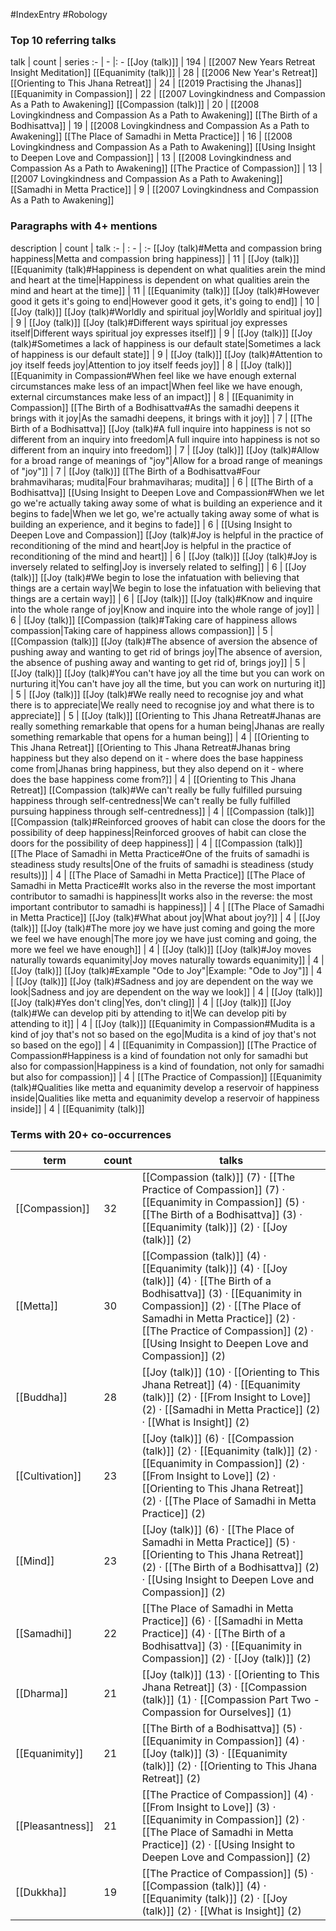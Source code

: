 #IndexEntry #Robology

### Top 10 referring talks
talk | count | series
:- | - |: -
[[Joy (talk)]] | 194 | [[2007 New Years Retreat Insight Meditation]]
[[Equanimity (talk)]] | 28 | [[2006 New Year's Retreat]]
[[Orienting to This Jhana Retreat]] | 24 | [[2019 Practising the Jhanas]]
[[Equanimity in Compassion]] | 22 | [[2007 Lovingkindness and Compassion As a Path to Awakening]]
[[Compassion (talk)]] | 20 | [[2008 Lovingkindness and Compassion As a Path to Awakening]]
[[The Birth of a Bodhisattva]] | 19 | [[2008 Lovingkindness and Compassion As a Path to Awakening]]
[[The Place of Samadhi in Metta Practice]] | 16 | [[2008 Lovingkindness and Compassion As a Path to Awakening]]
[[Using Insight to Deepen Love and Compassion]] | 13 | [[2008 Lovingkindness and Compassion As a Path to Awakening]]
[[The Practice of Compassion]] | 13 | [[2007 Lovingkindness and Compassion As a Path to Awakening]]
[[Samadhi in Metta Practice]] | 9 | [[2007 Lovingkindness and Compassion As a Path to Awakening]]

### Paragraphs with 4+ mentions
description | count | talk
:- | : - | :-
[[Joy (talk)#Metta and compassion bring happiness\|Metta and compassion bring happiness]] | 11 | [[Joy (talk)]]
[[Equanimity (talk)#Happiness is dependent on what qualities arein the mind and heart at the time\|Happiness is dependent on what qualities arein the mind and heart at the time]] | 11 | [[Equanimity (talk)]]
[[Joy (talk)#However good it gets it's going to end\|However good it gets, it's going to end]] | 10 | [[Joy (talk)]]
[[Joy (talk)#Worldly and spiritual joy\|Worldly and spiritual joy]] | 9 | [[Joy (talk)]]
[[Joy (talk)#Different ways spiritual joy expresses itself\|Different ways spiritual joy expresses itself]] | 9 | [[Joy (talk)]]
[[Joy (talk)#Sometimes a lack of happiness is our default state\|Sometimes a lack of happiness is our default state]] | 9 | [[Joy (talk)]]
[[Joy (talk)#Attention to joy itself feeds joy\|Attention to joy itself feeds joy]] | 8 | [[Joy (talk)]]
[[Equanimity in Compassion#When feel like we have enough external circumstances make less of an impact\|When feel like we have enough, external circumstances make less of an impact]] | 8 | [[Equanimity in Compassion]]
[[The Birth of a Bodhisattva#As the samadhi deepens it brings with it joy\|As the samadhi deepens, it brings with it joy]] | 7 | [[The Birth of a Bodhisattva]]
[[Joy (talk)#A full inquire into happiness is not so different from an inquiry into freedom\|A full inquire into happiness is not so different from an inquiry into freedom]] | 7 | [[Joy (talk)]]
[[Joy (talk)#Allow for a broad range of meanings of "joy"\|Allow for a broad range of meanings of "joy"]] | 7 | [[Joy (talk)]]
[[The Birth of a Bodhisattva#Four brahmaviharas; mudita\|Four brahmaviharas; mudita]] | 6 | [[The Birth of a Bodhisattva]]
[[Using Insight to Deepen Love and Compassion#When we let go we're actually taking away some of what is building an experience and it begins to fade\|When we let go, we're actually taking away some of what is building an experience, and it begins to fade]] | 6 | [[Using Insight to Deepen Love and Compassion]]
[[Joy (talk)#Joy is helpful in the practice of reconditioning of the mind and heart\|Joy is helpful in the practice of reconditioning of the mind and heart]] | 6 | [[Joy (talk)]]
[[Joy (talk)#Joy is inversely related to selfing\|Joy is inversely related to selfing]] | 6 | [[Joy (talk)]]
[[Joy (talk)#We begin to lose the infatuation with believing that things are a certain way\|We begin to lose the infatuation with believing that things are a certain way]] | 6 | [[Joy (talk)]]
[[Joy (talk)#Know and inquire into the whole range of joy\|Know and inquire into the whole range of joy]] | 6 | [[Joy (talk)]]
[[Compassion (talk)#Taking care of happiness allows compassion\|Taking care of happiness allows compassion]] | 5 | [[Compassion (talk)]]
[[Joy (talk)#The absence of aversion the absence of pushing away and wanting to get rid of brings joy\|The absence of aversion, the absence of pushing away and wanting to get rid of, brings joy]] | 5 | [[Joy (talk)]]
[[Joy (talk)#You can't have joy all the time but you can work on nurturing it\|You can't have joy all the time, but you can work on nurturing it]] | 5 | [[Joy (talk)]]
[[Joy (talk)#We really need to recognise joy and what there is to appreciate\|We really need to recognise joy and what there is to appreciate]] | 5 | [[Joy (talk)]]
[[Orienting to This Jhana Retreat#Jhanas are really something remarkable that opens for a human being\|Jhanas are really something remarkable that opens for a human being]] | 4 | [[Orienting to This Jhana Retreat]]
[[Orienting to This Jhana Retreat#Jhanas bring happiness but they also depend on it - where does the base happiness come from\|Jhanas bring happiness, but they also depend on it - where does the base happiness come from?]] | 4 | [[Orienting to This Jhana Retreat]]
[[Compassion (talk)#We can't really be fully fulfilled pursuing happiness through self-centredness\|We can't really be fully fulfilled pursuing happiness through self-centredness]] | 4 | [[Compassion (talk)]]
[[Compassion (talk)#Reinforced grooves of habit can close the doors for the possibility of deep happiness\|Reinforced grooves of habit can close the doors for the possibility of deep happiness]] | 4 | [[Compassion (talk)]]
[[The Place of Samadhi in Metta Practice#One of the fruits of samadhi is steadiness study results\|One of the fruits of samadhi is steadiness (study results)]] | 4 | [[The Place of Samadhi in Metta Practice]]
[[The Place of Samadhi in Metta Practice#It works also in the reverse the most important contributor to samadhi is happiness\|It works also in the reverse: the most important contributor to samadhi is happiness]] | 4 | [[The Place of Samadhi in Metta Practice]]
[[Joy (talk)#What about joy\|What about joy?]] | 4 | [[Joy (talk)]]
[[Joy (talk)#The more joy we have just coming and going the more we feel we have enough\|The more joy we have just coming and going, the more we feel we have enough]] | 4 | [[Joy (talk)]]
[[Joy (talk)#Joy moves naturally towards equanimity\|Joy moves naturally towards equanimity]] | 4 | [[Joy (talk)]]
[[Joy (talk)#Example "Ode to Joy"\|Example: "Ode to Joy"]] | 4 | [[Joy (talk)]]
[[Joy (talk)#Sadness and joy are dependent on the way we look\|Sadness and joy are dependent on the way we look]] | 4 | [[Joy (talk)]]
[[Joy (talk)#Yes don't cling\|Yes, don't cling]] | 4 | [[Joy (talk)]]
[[Joy (talk)#We can develop piti by attending to it\|We can develop piti by attending to it]] | 4 | [[Joy (talk)]]
[[Equanimity in Compassion#Mudita is a kind of joy that's not so based on the ego\|Mudita is a kind of joy that's not so based on the ego]] | 4 | [[Equanimity in Compassion]]
[[The Practice of Compassion#Happiness is a kind of foundation not only for samadhi but also for compassion\|Happiness is a kind of foundation, not only for samadhi but also for compassion]] | 4 | [[The Practice of Compassion]]
[[Equanimity (talk)#Qualities like metta and equanimity develop a reservoir of happiness inside\|Qualities like metta and equanimity develop a reservoir of happiness inside]] | 4 | [[Equanimity (talk)]]

### Terms with 20+ co-occurrences
term | count | talks
-|-|-
[[Compassion]] | 32 | <span class="counts">[[Compassion (talk)]] (7) · [[The Practice of Compassion]] (7) · [[Equanimity in Compassion]] (5) · [[The Birth of a Bodhisattva]] (3) · [[Equanimity (talk)]] (2) · [[Joy (talk)]] (2)</span> 
[[Metta]] | 30 | <span class="counts">[[Compassion (talk)]] (4) · [[Equanimity (talk)]] (4) · [[Joy (talk)]] (4) · [[The Birth of a Bodhisattva]] (3) · [[Equanimity in Compassion]] (2) · [[The Place of Samadhi in Metta Practice]] (2) · [[The Practice of Compassion]] (2) · [[Using Insight to Deepen Love and Compassion]] (2)</span> 
[[Buddha]] | 28 | <span class="counts">[[Joy (talk)]] (10) · [[Orienting to This Jhana Retreat]] (4) · [[Equanimity (talk)]] (2) · [[From Insight to Love]] (2) · [[Samadhi in Metta Practice]] (2) · [[What is Insight]] (2)</span> 
[[Cultivation]] | 23 | <span class="counts">[[Joy (talk)]] (6) · [[Compassion (talk)]] (2) · [[Equanimity (talk)]] (2) · [[Equanimity in Compassion]] (2) · [[From Insight to Love]] (2) · [[Orienting to This Jhana Retreat]] (2) · [[The Place of Samadhi in Metta Practice]] (2)</span> 
[[Mind]] | 23 | <span class="counts">[[Joy (talk)]] (6) · [[The Place of Samadhi in Metta Practice]] (5) · [[Orienting to This Jhana Retreat]] (2) · [[The Birth of a Bodhisattva]] (2) · [[Using Insight to Deepen Love and Compassion]] (2)</span> 
[[Samadhi]] | 22 | <span class="counts">[[The Place of Samadhi in Metta Practice]] (6) · [[Samadhi in Metta Practice]] (4) · [[The Birth of a Bodhisattva]] (3) · [[Equanimity in Compassion]] (2) · [[Joy (talk)]] (2)</span> 
[[Dharma]] | 21 | <span class="counts">[[Joy (talk)]] (13) · [[Orienting to This Jhana Retreat]] (3) · [[Compassion (talk)]] (1) · [[Compassion Part Two - Compassion for Ourselves]] (1)</span> 
[[Equanimity]] | 21 | <span class="counts">[[The Birth of a Bodhisattva]] (5) · [[Equanimity in Compassion]] (4) · [[Joy (talk)]] (3) · [[Equanimity (talk)]] (2) · [[Orienting to This Jhana Retreat]] (2)</span> 
[[Pleasantness]] | 21 | <span class="counts">[[The Practice of Compassion]] (4) · [[From Insight to Love]] (3) · [[Equanimity in Compassion]] (2) · [[The Place of Samadhi in Metta Practice]] (2) · [[Using Insight to Deepen Love and Compassion]] (2)</span> 
[[Dukkha]] | 19 | <span class="counts">[[The Practice of Compassion]] (5) · [[Compassion (talk)]] (4) · [[Equanimity (talk)]] (2) · [[Joy (talk)]] (2) · [[What is Insight]] (2)</span> 


